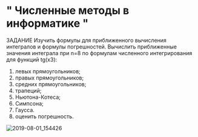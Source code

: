 # " Численные методы в информатике "

ЗАДАНИЕ
Изучить формулы для приближенного вычисления интегралов и формулы погрешностей.
Вычислить приближенные значения интеграла при n=8 по формулам численного интегрирования для функций tg(x3):
1. левых прямоугольников;
2. правых прямоугольников;
3. средних прямоугольников;
4. трапеций;
5. Ньютона-Котеса;
6. Симпсона; 
7. Гаусса. 
8. оценить погрешность.

![2019-08-01_154426](https://user-images.githubusercontent.com/52545598/62294537-d1773500-b473-11e9-9d06-3db40fbb9f05.png)
